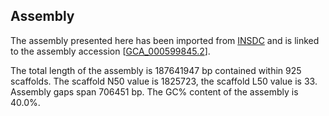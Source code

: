 **Assembly**
--------

The assembly presented here has been imported from [INSDC](http://www.insdc.org) and is linked to the assembly accession [[GCA\_000599845.2](http://www.ebi.ac.uk/ena/data/view/GCA_000599845.2)].

The total length of the assembly is 187641947 bp contained within 925 scaffolds.
The scaffold N50 value is 1825723, the scaffold L50 value is 33.
Assembly gaps span 706451 bp. The GC% content of the assembly is 40.0%.
